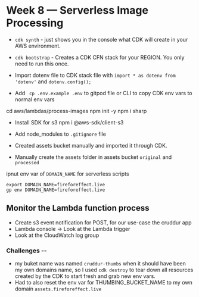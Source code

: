 # Week 8 — Serverless Image Processing

- `cdk synth` - just shows you in the console what CDK will create in your AWS environment.

- `cdk bootstrap` - Creates a CDK CFN stack for your REGION. You only need to run this once.

- Import dotenv file to CDK stack file with `import * as dotenv from 'dotenv'` and `dotenv.config();`

- Add ` cp .env.example .env` to gitpod file or CLI to copy CDK env vars to normal env vars

cd aws/lambdas/process-images
npm init -y
npm i sharp
- Install SDK for s3
npm i @aws-sdk/client-s3

- Add node_modules to `.gitignore` file


- Created assets bucket manually and imported it through CDK.
- Manually create the assets folder in assets bucket `original` and `processed`

ipnut env var of `DOMAIN_NAME` for serverless scripts

```
export DOMAIN_NAME=fireforeffect.live
gp env DOMAIN_NAME=fireforeffect.live
```

## Monitor the Lambda function process
- Create s3 event notification for POST, for our use-case the cruddur app
- Lambda console -> Look at the Lambda trigger
- Look at the CloudWatch log group

### Challenges --
- my buket name was named `cruddur-thumbs` when it should have been my own domains name, so I used `cdk destroy` to tear down all resources created by the CDK to start fresh and grab new env vars.
- Had to also reset the env var for THUMBING_BUCKET_NAME to my own domain `assets.fireforeffect.live`
